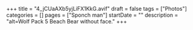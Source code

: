 +++
title = "4_jCUaAXb5yjLiFX1KkG.avif"
draft = false
tags = ["Photos"]
categories = []
pages = ["Sponch man"]
startDate = ""
description = "alt=Wolf Pack 5 Beach Bear without face."
+++

